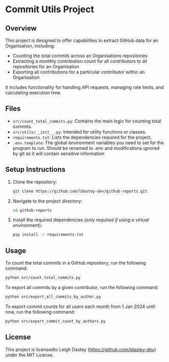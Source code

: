 # Commit Utils Project

## Overview

This project is designed to offer capabilities to extract GitHub data for an Organisation, including:

- Counting the total commits across an Organisations repositories
- Extracting a monthly contribution count for all contributors to all repositories for an Organisation
- Exporting all contributions for a particular contributor within an Organisation

It includes functionality for handling API requests, managing rate limits, and calculating execution time.

## Files

- `src/count_total_commits.py`: Contains the main logic for counting total commits.
- `src/utils/__init__.py`: Intended for utility functions or classes.
- `requirements.txt`: Lists the dependencies required for the project.
- `.env.template`: The global environment variables you need to set for the program to run. Should be renamed to .env and modifications ignored by git as it will contain sensitive information

## Setup Instructions

1. Clone the repository:

   ```bash
   git clone https://github.com/ldastey-dev/github-reports.git
   ```

2. Navigate to the project directory:

   ```bash
   cd github-reports
   ```

3. Install the required dependencies (*only required if using a virtual environment*):

   ```bash
   pip install -r requirements.txt
   ```

## Usage

To count the total commits in a GitHub repository, run the following command:

```bash
python src/count_total_commits.py
```

To export all commits by a given contributor, run the following command:

```bash
python src/export_all_commits_by_author.py
```

To export commit counts for all users each month from 1 Jan 2024 until now, run the following command:

```bash
python src/export_commit_count_by_authors.py
```

## License

This project is licensedto Leigh Dastey (<https://github.com/ldastey-dev>) under the MIT License.
